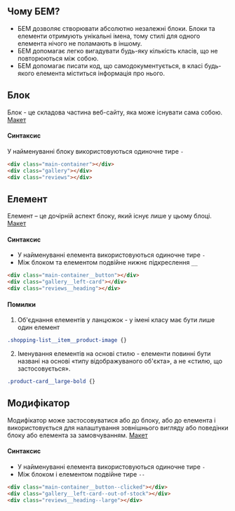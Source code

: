 ## Чому БЕМ?

* БЕМ дозволяє створювати абсолютно незалежні блоки. Блоки та елементи отримують унікальні імена, тому стилі для одного елемента нічого не поламають в іншому.
* БЕМ допомагає легко вигадувати будь-яку кількість класів, що не повторюються між собою.
* БЕМ допомагає писати код, що самодокументується, в класі будь-якого елемента міститься інформація про нього.

## Блок
Блок - це складова частина веб-сайту, яка може існувати сама собою.
[Макет](https://www.figma.com/file/OMxGUCGeJ18yGvPOL1awVQ/320px?node-id=0%3A1)

#### Синтаксис
У найменуванні блоку використовуються одиночне тире `-`
```html
<div class="main-container"></div>
<div class="gallery"></div>
<div class="reviews"></div>
````


## Елемент
Елемент – це дочірній аспект блоку, який існує лише у цьому блоці.
[Макет](https://www.figma.com/file/OMxGUCGeJ18yGvPOL1awVQ/320px?node-id=0%3A1)

#### Синтаксис
* У найменуванні елемента використовуються одиночне тире `-`
* Між блоком та елементом подвійне нижнє підкреслення `__`

```html
<div class="main-container__button"></div>
<div class="gallery__left-card"></div>
<div class="reviews__heading"></div>
````

#### Помилки
1. Об'єднання елементів у ланцюжок - у імені класу має бути лише один елемент
```css
.shopping-list__item__product-image {}
````
2. Іменування елементів на основі стилю - елементи повинні бути названі на основі «типу відображуваного об'єкта», а не «стилю, що застосовується».
```css
.product-card__large-bold {}
````

## Модифікатор
Модифікатор може застосовуватися або до блоку, або до елемента і використовується для налаштування зовнішнього вигляду або поведінки блоку або елемента за замовчуванням.
[Макет](https://www.figma.com/file/OMxGUCGeJ18yGvPOL1awVQ/320px?node-id=0%3A1)

#### Синтаксис
* У найменуванні елемента використовуються одиночне тире `-`
* Між блоком і елементом подвійне тире `--`

```html
<div class="main-container__button--clicked"></div>
<div class="gallery__left-card--out-of-stock"></div>
<div class="reviews__heading--large"></div>
````